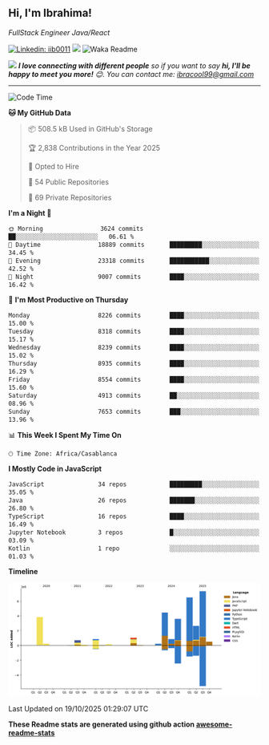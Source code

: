 <h2>Hi, I'm Ibrahima! </h2>
<p><em>FullStack Engineer Java/React
</em></p>


[![Linkedin: iib0011](https://img.shields.io/badge/-iib0011-blue?style=flat-square&logo=Linkedin&logoColor=white&link=https://www.linkedin.com/in/iib0011/)](https://www.linkedin.com/in/iib0011/)
![](https://visitor-badge.glitch.me/badge?page_id=iib0011)
![Waka Readme](https://github.com/iib0011/iib0011/workflows/Waka%20Readme/badge.svg)


<img src="https://media.giphy.com/media/LnQjpWaON8nhr21vNW/giphy.gif" width="60"> <em><b>I love connecting with different people</b> so if you want to say <b>hi, I'll be happy to meet you more!</b> 😊. You can contact me: ibracool99@gmail.com</em>

---
<!--START_SECTION:waka-->
![Code Time](http://img.shields.io/badge/Code%20Time-5%2C530%20hrs%2019%20mins-blue)

**🐱 My GitHub Data** 

> 📦 508.5 kB Used in GitHub's Storage 
 > 
> 🏆 2,838 Contributions in the Year 2025
 > 
> 💼 Opted to Hire
 > 
> 📜 54 Public Repositories 
 > 
> 🔑 69 Private Repositories 
 > 
**I'm a Night 🦉** 

```text
🌞 Morning                3624 commits        ██░░░░░░░░░░░░░░░░░░░░░░░   06.61 % 
🌆 Daytime                18889 commits       █████████░░░░░░░░░░░░░░░░   34.45 % 
🌃 Evening                23318 commits       ███████████░░░░░░░░░░░░░░   42.52 % 
🌙 Night                  9007 commits        ████░░░░░░░░░░░░░░░░░░░░░   16.42 % 
```
📅 **I'm Most Productive on Thursday** 

```text
Monday                   8226 commits        ████░░░░░░░░░░░░░░░░░░░░░   15.00 % 
Tuesday                  8318 commits        ████░░░░░░░░░░░░░░░░░░░░░   15.17 % 
Wednesday                8239 commits        ████░░░░░░░░░░░░░░░░░░░░░   15.02 % 
Thursday                 8935 commits        ████░░░░░░░░░░░░░░░░░░░░░   16.29 % 
Friday                   8554 commits        ████░░░░░░░░░░░░░░░░░░░░░   15.60 % 
Saturday                 4913 commits        ██░░░░░░░░░░░░░░░░░░░░░░░   08.96 % 
Sunday                   7653 commits        ███░░░░░░░░░░░░░░░░░░░░░░   13.96 % 
```


📊 **This Week I Spent My Time On** 

```text
🕑︎ Time Zone: Africa/Casablanca
```

**I Mostly Code in JavaScript** 

```text
JavaScript               34 repos            █████████░░░░░░░░░░░░░░░░   35.05 % 
Java                     26 repos            ███████░░░░░░░░░░░░░░░░░░   26.80 % 
TypeScript               16 repos            ████░░░░░░░░░░░░░░░░░░░░░   16.49 % 
Jupyter Notebook         3 repos             █░░░░░░░░░░░░░░░░░░░░░░░░   03.09 % 
Kotlin                   1 repo              ░░░░░░░░░░░░░░░░░░░░░░░░░   01.03 % 
```



**Timeline**

![Lines of Code chart](https://raw.githubusercontent.com/iib0011/iib0011/master/assets/bar_graph.png)


 Last Updated on 19/10/2025 01:29:07 UTC
<!--END_SECTION:waka-->

**These Readme stats are generated using github action [awesome-readme-stats](https://github.com/iib0011/waka-readme-stats)**
